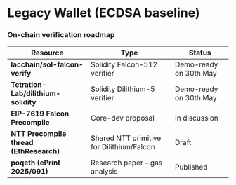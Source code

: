 # Legacy Wallet (ECDSA baseline)
### On-chain verification roadmap

| Resource | Type | Status |
|----------|------|--------|
| **lacchain/sol-falcon-verify** | Solidity Falcon-512 verifier | Demo-ready on 30th May |
| **Tetration-Lab/dilithium-solidity** | Solidity Dilithium-5 verifier | Demo-ready on 30th May |
| **EIP-7619 Falcon Precompile** | Core-dev proposal | In discussion |
| **NTT Precompile thread (EthResearch)** | Shared NTT primitive for Dilithium/Falcon | Draft |
| **poqeth (ePrint 2025/091)** | Research paper – gas analysis | Published |
